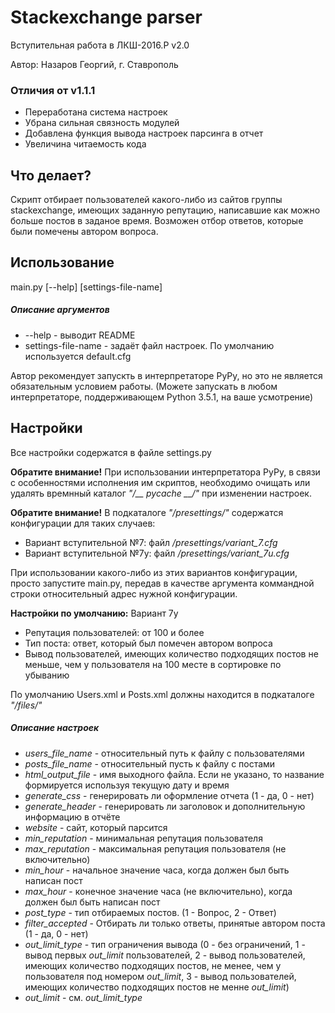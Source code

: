 # Stackexchange parser

Вступительная работа в ЛКШ-2016.P v2.0

Автор: Назаров Георгий, г. Ставрополь

### Отличия от v1.1.1
* Переработана система настроек
* Убрана сильная связность модулей
* Добавлена функция вывода настроек парсинга в отчет
* Увеличина читаемость кода

## Что делает?

Скрипт отбирает пользователей какого-либо из сайтов группы stackexchange, имеющих заданную репутацию, написавшие как можно больше постов в заданое время.
Возможен отбор ответов, которые были помечены автором вопроса.

## Использование

main.py [--help] [settings-file-name]

##### Описание аргументов
* --help - выводит README
* settings-file-name - задаёт файл настроек. По умолчанию используется default.cfg

Автор рекомендует запускть в интерпретаторе PyPy, но это не является обязательным условием работы. (Можете запускать в любом интерпретаторе, поддерживающем Python 3.5.1, на ваше усмотрение)

## Настройки

Все настройки содержатся в файле settings.py

**Обратите внимание!**
При использовании интерпретатора PyPy, в связи с особенностями исполнения им скриптов, необходимо очищать или удалять времнный каталог *"/__ pycache __/"* при изменении настроек.

**Обратите внимание!**
В подкаталоге *"/presettings/"* содержатся конфигурации для таких случаев:

* Вариант вступительной №7: файл */presettings/variant_7.cfg*
* Вариант вступительной №7у: файл */presettings/variant_7u.cfg*

При использовании какого-либо из этих вариантов конфигурации, просто запустите main.py, передав в качестве аргумента коммандной строки относительный адрес нужной конфигурации.

**Настройки по умолчанию:**
Вариант 7у
* Репутация пользователей: от 100 и более
* Тип поста: ответ, который был помечен автором вопроса
* Вывод пользователей, имеющих количество подходящих постов не меньше, чем у пользователя на 100 месте в сортировке по убыванию

По умолчанию Users.xml и Posts.xml должны находится в подкаталоге *"/files/"*

##### Описание настроек

* _users_file_name_ - относительный путь к файлу с пользователями
* _posts_file_name_ - относительный пусть к файлу с постами
* _html_output_file_ - имя выходного файла. Если не указано, то название формируется используя текущую дату и время
* _generate_css_ - генерировать ли оформление отчета (1 - да, 0 - нет)
* _generate_header_ - генерировать ли заголовок и дополнительную информацию в отчёте
* _website_ - сайт, который парсится
* _min_reputation_ - минимальная репутация пользователя
* _max_reputation_ - максимальная репутация пользователя (не включительно)
* _min_hour_ - начальное значение часа, когда должен был быть написан пост
* _max_hour_ - конечное значение часа (не включительно), когда должен был быть написан пост
* _post_type_ - тип отбираемых постов. (1 - Вопрос, 2 - Ответ)
* _filter_accepted_ - Отбирать ли только ответы, принятые автором поста (1 - да, 0 - нет)
* _out_limit_type_ - тип ограничения вывода (0 - без ограничений, 1 - вывод первых _out_limit_ пользователей, 2 - вывод пользователей, имеющих количество подходящих постов, не менее, чем у пользователя под номером _out_limit_, 3 - вывод пользователей, имеющих количество подходящих постов не менне _out_limit_)
* _out_limit_ - см. _out_limit_type_